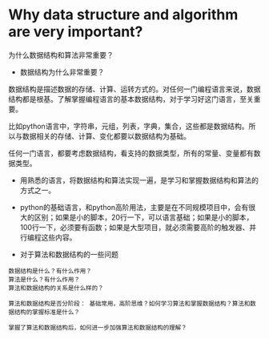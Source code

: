 # Why data structure and algorithm are very important?

为什么数据结构和算法非常重要？

+ 数据结构为什么非常重要？

数据结构是描述数据的存储、计算、运转方式的。对任何一门编程语言来说，数据结构都是根基。了解掌握编程语言的基本数据结构，对于学习好这门语言，至关重要。

比如python语言中，字符串，元组，列表，字典，集合，这些都是数据结构。所以与数据相关的存储、计算、变化都要以数据结构为基础。

任何一门语言，都要考虑数据结构，看支持的数据类型，所有的常量、变量都有数据类型。


+ 用熟悉的语言，将数据结构和算法实现一遍，是学习和掌握数据结构和算法的方式之一。

+ python的基础语言，和python高阶用法，主要是在不同规模项目中，会有很大的区别；如果是小的脚本，20行一下，可以语言基础；如果是小的脚本，100行一下，必须要有函数；如果是大型项目，就必须需要高阶的触发器、并行编程这些内容。 

+ 对于算法和数据结构的一些问题
```
数据结构是什么？有什么作用？
算法是什么？有什么作用？
算法和数据结构的关系是什么样的？

算法和数据结构是否分阶段： 基础常用，高阶思维？如何学习算法和掌握数据结构？算法和数据结构的掌握标准是什么？

掌握了算法和数据结构后，如何进一步加强算法和数据结构的理解？

```